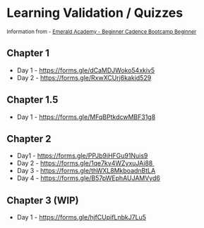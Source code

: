 # Learning Validation / Quizzes
<sub> Information from - [Emerald Academy - Beginner Cadence Bootcamp Beginner](https://github.com/emerald-dao/beginner-cadence-course) </sub>


## Chapter 1
- Day 1 - https://forms.gle/dCaMDJWoko54xkiv5
- Day 2 - https://forms.gle/RxwXCUrj6kakid529

## Chapter 1.5
- Day 1 - https://forms.gle/MFqBPtkdcwMBF31g8

## Chapter 2
- Day1 - https://forms.gle/PPJb9iHFGu91Nuis9
- Day 2 - https://forms.gle/1qe7kv4WZyxuJAi88 
- Day 3 - https://forms.gle/thWXL8MkboadnBtLA
- Day 4 - https://forms.gle/B57pWEphAUJAMVyd6

## Chapter 3 (WIP)
- Day 1 - https://forms.gle/hjfCUpifLnbkJ7Lu5 
